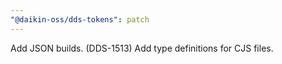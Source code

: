 ```yaml
---
"@daikin-oss/dds-tokens": patch
---
```


Add JSON builds. (DDS-1513)
Add type definitions for CJS files.
